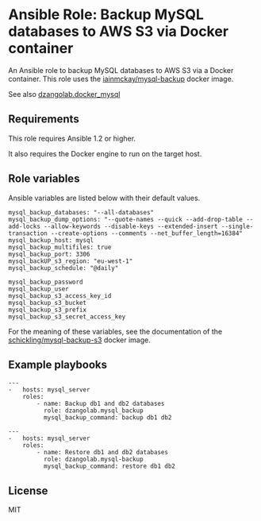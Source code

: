 # Ansible Role: Backup MySQL databases to AWS S3 via Docker container

An Ansible role to backup MySQL databases to AWS S3 via a Docker container. This role uses the [iainmckay/mysql-backup](https://hub.docker.com/r/iainmckay/mysql-backup/) docker image.

See also [dzangolab.docker_mysql](https://galaxy.ansible.com/dzangolab/docker_mysql/)

## Requirements

This role requires Ansible 1.2 or higher.

It also requires the Docker engine to run on the target host.

## Role variables

Ansible variables are listed below with their default values.

```
mysql_backup_databases: "--all-databases"
mysql_backup_dump_options: "--quote-names --quick --add-drop-table --add-locks --allow-keywords --disable-keys --extended-insert --single-transaction --create-options --comments --net_buffer_length=16384"
mysql_backup_host: mysql
mysql_backup_multifiles: true
mysql_backup_port: 3306
mysql_backUP_s3_region: "eu-west-1"
mysql_backup_schedule: "@daily"

mysql_backup_password
mysql_backup_user
mysql_backup_s3_access_key_id
mysql_backup_s3_bucket
mysql_backup_s3_prefix
mysql_backup_s3_secret_access_key
```

For the meaning of these variables, see the documentation of the [schickling/mysql-backup-s3](https://github.com/schickling/dockerfiles/tree/master/mysql-backup-s3) docker image.

## Example playbooks

```
---
- 	hosts: mysql_server
	roles:
		- name: Backup db1 and db2 databases
		  role: dzangolab.mysql_backup
		  mysql_backup_command: backup db1 db2
```

```
---
- 	hosts: mysql_server
	roles:
		- name: Restore db1 and db2 databases
		  role: dzangolab.mysql-backup
		  mysql_backup_command: restore db1 db2
```

## License

MIT

